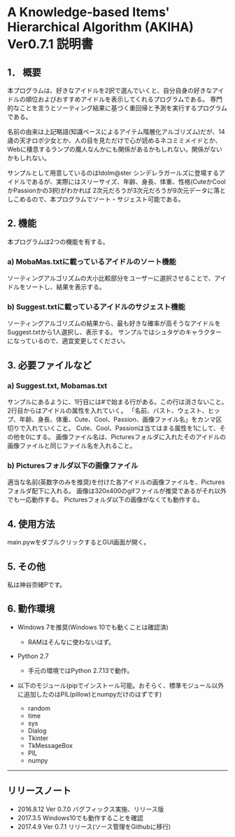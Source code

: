 ﻿# A Knowledge-based Items' Hierarchical Algorithm (AKIHA) Ver0.7.1 説明書

## 1． 概要
本プログラムは、好きなアイドルを2択で選んでいくと、自分自身の好きなアイドルの順位およびおすすめアイドルを表示してくれるプログラムである。
専門的なことを言うとソーティング結果に基づく重回帰と予測を実行するプログラムである。

名前の由来は上記略語(知識ベースによるアイテム階層化アルゴリズム)だが、14歳の天才ロボ少女とか、人の目を見ただけで心が読めるネコミミメイドとか、
Webに棲息するランプの魔人なんかにも関係があるかもしれない。関係がないかもしれない。

サンプルとして用意しているのはIdolm@ster シンデレラガールズに登場するアイドルであるが、実際にはスリーサイズ、年齢、身長、体重、性格(CuteかCoolかPassionかの3択)がわかれば
2次元だろうが3次元だろうが9次元データに落としこめるので、本プログラムでソート・サジェスト可能である。

## 2. 機能
本プログラムは2つの機能を有する。
### a) MobaMas.txtに載っているアイドルのソート機能
ソーティングアルゴリズムの大小比較部分をユーザーに選択させることで、アイドルをソートし、結果を表示する。
### b) Suggest.txtに載っているアイドルのサジェスト機能
ソーティングアルゴリズムの結果から、最も好きな確率が高そうなアイドルをSuggest.txtから1人選択し、表示する。
サンプルではシュタゲのキャラクターになっているので、適宜変更してください。

## 3. 必要ファイルなど
### a) Suggest.txt, Mobamas.txt
サンプルにあるように、1行目には#で始まる行がある。この行は消さないこと。
2行目からはアイドルの属性を入れていく。
「名前、バスト、ウェスト、ヒップ、年齢、身長、体重、Cute、Cool、Passion、画像ファイル名」をカンマ区切りで入れていくこと。
Cute、Cool、Passionは当てはまる属性を1にして、その他を0にする。
画像ファイル名は、Picturesフォルダに入れたそのアイドルの画像ファイルと同じファイル名を入れること。
### b) Picturesフォルダ以下の画像ファイル
適当な名前(英数字のみを推奨)を付けた各アイドルの画像ファイルを、Picturesフォルダ配下に入れる。
画像は320x400のgifファイルが推奨であるがそれ以外でも一応動作する。
Picturesフォルダ以下の画像がなくても動作する。

## 4. 使用方法
main.pywをダブルクリックするとGUI画面が開く。

## 5. その他
私は神谷奈緒Pです。

## 6. 動作環境

- Windows 7を推奨(Windows 10でも動くことは確認済)
  - RAMはそんなに使わないはず。
- Python 2.7
  - 手元の環境ではPython 2.7.13で動作。
- 以下のモジュール(pipでインストール可能。おそらく、標準モジュール以外に追加したのはPIL(pillow)とnumpyだけのはずです)

  - random
  - time
  - sys
  - Dialog
  - Tkinter
  - TkMessageBox
  - PIL
  - numpy

------------------------------
## リリースノート

* 2016.8.12 Ver 0.7.0 バグフィックス実施、リリース版
* 2017.3.5 Windows10でも動作することを確認
* 2017.4.9 Ver 0.7.1 リリース(ソース管理をGithubに移行)
